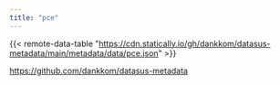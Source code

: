 ```yaml
---
title: "pce"
---
```


{{< remote-data-table "https://cdn.statically.io/gh/dankkom/datasus-metadata/main/metadata/data/pce.json" >}}

https://github.com/dankkom/datasus-metadata
